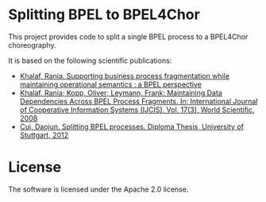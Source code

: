 # Splitting BPEL to BPEL4Chor

This project provides code to split a single BPEL process to a BPEL4Chor choreography.

It is based on the following scientific publications:

* [Khalaf, Rania. Supporting business process fragmentation while maintaining operational semantics : a BPEL perspective](http://elib.uni-stuttgart.de/opus/volltexte/2008/3514/)
* [Khalaf, Rania; Kopp, Oliver; Leymann, Frank: Maintaining Data Dependencies Across BPEL Process Fragments. In: International Journal of Cooperative Information Systems (IJCIS). Vol. 17(3), World Scientific, 2008](http://www.worldscientific.com/doi/abs/10.1142/S0218843008001828?journalCode=ijcis)
* [Cui, Daojun. Splitting BPEL processes. Diploma Thesis, University of Stuttgart, 2012](http://elib.uni-stuttgart.de/opus/volltexte/2012/7605/)

# License

The software is licensed under the Apache 2.0 license.